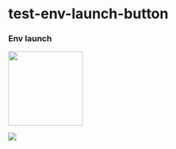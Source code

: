# test-env-launch-button

### Env launch 
[<img src="https://qbraid-static.s3.amazonaws.com/logos/Launch_on_qbraid_with_env_white.png" width="150">](https://account.qbraid.com?gitHubUrl=https://github.com/TheGupta2012/test-env-launch-button.git&&envId=pyquil_i4l3hx)


[<img src="test_2.png">](some_url)
